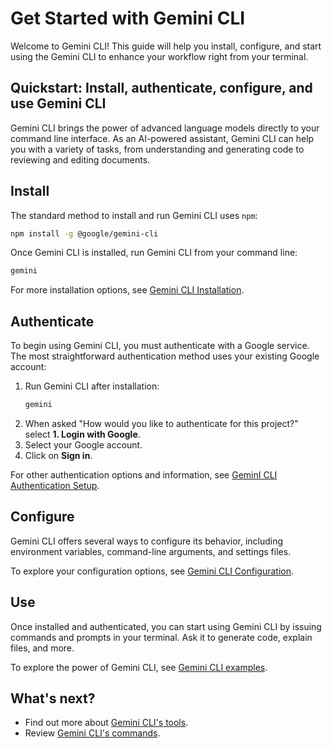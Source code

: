# Get Started with Gemini CLI

Welcome to Gemini CLI! This guide will help you install, configure, and start
using the Gemini CLI to enhance your workflow right from your terminal.

## Quickstart: Install, authenticate, configure, and use Gemini CLI

Gemini CLI brings the power of advanced language models directly to your command
line interface. As an AI-powered assistant, Gemini CLI can help you with a
variety of tasks, from understanding and generating code to reviewing and
editing documents.

## Install

The standard method to install and run Gemini CLI uses `npm`:

```bash
npm install -g @google/gemini-cli
```

Once Gemini CLI is installed, run Gemini CLI from your command line:

```bash
gemini
```

For more installation options, see [Gemini CLI Installation](./installation.md).

## Authenticate

To begin using Gemini CLI, you must authenticate with a Google service. The most
straightforward authentication method uses your existing Google account:

1. Run Gemini CLI after installation:
   ```bash
   gemini
   ```
2. When asked "How would you like to authenticate for this project?" select **1.
   Login with Google**.
3. Select your Google account.
4. Click on **Sign in**.

For other authentication options and information, see
[GeminI CLI Authentication Setup](./authentication.md).

## Configure

Gemini CLI offers several ways to configure its behavior, including environment
variables, command-line arguments, and settings files.

To explore your configuration options, see
[Gemini CLI Configuration](./configuration.md).

## Use

Once installed and authenticated, you can start using Gemini CLI by issuing
commands and prompts in your terminal. Ask it to generate code, explain files,
and more.

To explore the power of Gemini CLI, see [Gemini CLI examples](./examples.md).

## What's next?

- Find out more about [Gemini CLI's tools](../tools/index.md).
- Review [Gemini CLI's commands](../cli/commands.md).
